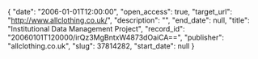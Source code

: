 {
  "date": "2006-01-01T12:00:00", 
  "open_access": true, 
  "target_url": "http://www.allclothing.co.uk/", 
  "description": "", 
  "end_date": null, 
  "title": "Institutional Data Management Project", 
  "record_id": "20060101T120000/irQz3MgBntxW4873dOaiCA==", 
  "publisher": "allclothing.co.uk", 
  "slug": 37814282, 
  "start_date": null
}

